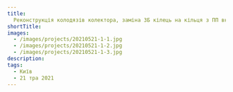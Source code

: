 ```yaml
---
title:
  Реконструкція колодязів колектора, заміна ЗБ кілець на кільця з ПП вкладками
shortTitle:
images:
  - /images/projects/20210521-1-1.jpg
  - /images/projects/20210521-1-2.jpg
  - /images/projects/20210521-1-3.jpg
description:
tags:
  - Київ
  - 21 тра 2021
---
```

